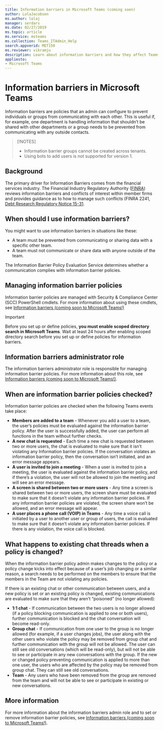 ```yaml
---
title: Information barriers in Microsoft Teams (coming soon)
author: LolaJacobsen
ms.author: lolaj
manager: serdars
ms.date: 02/27/2019
ms.topic: article
ms.service: msteams
ms.collection: Teams_ITAdmin_Help
search.appverid: MET150
ms.reviewer: vikramju
description: Learn about information barriers and how they affect Teams.
appliesto: 
- Microsoft Teams
---
```


# Information barriers in Microsoft Teams

Information barriers are policies that an admin can configure to prevent individuals or groups from communicating with each other. This is useful if, for example, one department is handling information that shouldn’t be shared with other departments or a group needs to be prevented from communicating with any outside contacts.

> [!NOTES]
> - Information barrier groups cannot be created across tenants.<br>
> - Using bots to add users is not supported for version 1.

## Background

The primary driver for Information Barriers comes from the financial services industry. The Financial Industry Regulatory Authority ([FINRA]( http://www.finra.org/)) reviews information barriers and conflicts of interest within member firms and provides guidance as to how to manage such conflicts (FINRA 2241, [Debt Research Regulatory Notice 15-31](http://www.finra.org/sites/default/files/Regulatory-Notice-15-31_0.pdf).  

## When should I use information barriers?

You might want to use information barriers in situations like these:

- A team must be prevented from communicating or sharing data with a specific other team.
- A team must not communicate or share data with anyone outside of the team.

The Information Barrier Policy Evaluation Service determines whether a communication complies with information barrier policies. 

## Managing information barrier policies

Information barrier policies are managed with Security & Compliance Center (SCC) PowerShell cmdlets. For more information about using these cmdlets, see [Information barriers (coming soon to Microsoft Teams!)](https://docs.microsoft.com/Office365/SecurityCompliance/information-barriers)

> [!IMPORTANT]
> Before you set up or define policies, **you must enable scoped directory search in Microsoft Teams**. Wait at least 24 hours after enabling scoped directory search before you set up or define policies for information barriers.

## Information barriers administrator role

The information barriers administrator role is responsible for managing information barrier policies. For more information about this role, see [Information barriers (coming soon to Microsoft Teams!)](https://docs.microsoft.com/Office365/SecurityCompliance/information-barriers).

## When are information barrier policies checked?

Information barrier policies are checked when the following Teams events take place:

- **Members are added to a team** - Whenever you add a user to a team, the user’s policies must be evaluated against the information barrier policy. After the user is successfully added, the user can perform all functions in the team without further checks.
- **A new chat is requested** - Each time a new chat is requested between two or more users, the chat is evaluated to make sure that it isn’t violating any Information barrier policies. If the conversation violates an information barrier policy, then the conversation isn’t initiated, and an error message appears.
- **A user is invited to join a meeting** - When a user is invited to join a meeting, the user is evaluated against the information barrier policy, and if there’s a violation, the user will not be allowed to join the meeting and will see an error message.
- **A screen is shared between two or more users** - Any time a screen is shared between two or more users, the screen share must be evaluated to make sure that it doesn’t violate any information barrier policies. If any information barrier policies are violated, the screen share won’t be allowed, and an error message will appear.
- **A user places a phone call (VOIP) in Teams** - Any time a voice call is initiated by a user to another user or group of users, the call is evaluated to make sure that it doesn’t violate any information barrier policies. If there is any violation, the voice call is blocked.

## What happens to existing chat threads when a policy is changed?

When the information  barrier policy admin makes changes to the policy or a policy change kicks into effect because of a user’s job changing or a similar reason, a search needs to be performed on the members to ensure that the members in the Team are not violating any policies. 

If there is an existing chat or other communication between users, and a new policy is set or an existing policy is changed, existing communications are evaluated to make sure that they aren’t “poisoned” (no longer allowed): 

- **1:1 chat** - If communication between the two users is no longer allowed (if a policy blocking communication is applied to one or both users), further communication is blocked and the chat conversation will become read-only.
- **Group chat** - If communication from one user to the group is no longer allowed (for example, if a user changes jobs), the user along with the other users who violate the policy may be removed from group chat and further communication with the group will not be allowed. The user can still see old conversations (which will be read-only), but will not be able to see or participate in any new conversations with the group. If the new or changed policy preventing communication is applied to more than one user, the users who are affected by the policy may be removed from group chat. They can still see old conversations. 
- **Team** - Any users who have been removed from the group are removed from the team and will not be able to see or participate in existing or new conversations.

## More information

For more information about the information barriers admin role and to set or remove information barrier policies, see [Information barriers (coming soon to Microsoft Teams!)](https://docs.microsoft.com/Office365/SecurityCompliance/information-barriers).

